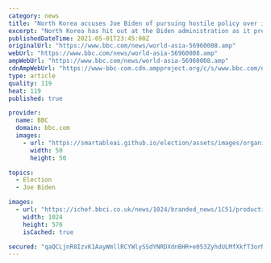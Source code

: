 ```yaml
---
category: news
title: "North Korea accuses Joe Biden of pursuing hostile policy over its nuclear programme"
excerpt: "North Korea has hit out at the Biden administration as it prepares to unveil its strategy for dealing with Pyongyang and its nuclear programme. The foreign ministry said recent comments out of Washington showed President Joe Biden was intent on maintaining a \"hostile policy\"."
publishedDateTime: 2021-05-01T23:45:00Z
originalUrl: "https://www.bbc.com/news/world-asia-56960008.amp"
webUrl: "https://www.bbc.com/news/world-asia-56960008.amp"
ampWebUrl: "https://www.bbc.com/news/world-asia-56960008.amp"
cdnAmpWebUrl: "https://www-bbc-com.cdn.ampproject.org/c/s/www.bbc.com/news/world-asia-56960008.amp"
type: article
quality: 119
heat: 119
published: true

provider:
  name: BBC
  domain: bbc.com
  images:
    - url: "https://smartableai.github.io/election/assets/images/organizations/bbc.com-50x50.jpg"
      width: 50
      height: 50

topics:
  - Election
  - Joe Biden

images:
  - url: "https://ichef.bbci.co.uk/news/1024/branded_news/1C51/production/_118294270_joebidenreuters.jpg"
    width: 1024
    height: 576
    isCached: true

secured: "qaQCLjnR8IzvK1AayWmllRCYWlySSdYNRDXdnBHR+e053ZyhdULMfXkfT3orNLRFDzuTHTFQSUC/pqFvb3IqY2sw41abikecAjqUBrJFz3mf2BV4Rj7i8obmtfV4U2ChSLu79MzkdGqg3A1T/2+UvCOUS2IBicdXABM9h1fC+alVAvPcHJASa28rMDFlfSWUiY5cixfmsGwVTgXhwGWpN/MhR9cwUuaXZwtY21OeQtyZzi8gVOyeghXL70V4mAt7rX+R23Euz5QscBqg1q6u6a+HX/RgnnGnqwZM1iqdTkwXuXjAJa2R6W7PSwtkCwiifkOEDLGPtZA14VLu2fijJwu28zvEBz1C3vwZW4HuBLw=;z9toRWfYV6Re1pHkkPa46w=="
---
```


